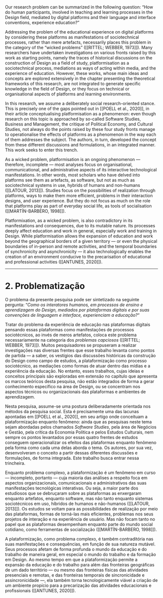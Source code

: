 Our research problem can be summarized in the following question: “How do human participants, involved in teaching and learning processes in the Design field, mediated by digital platforms and their language and interface conventions, experience education?”

Addressing the problem of the educational experience on digital platforms by considering these platforms as manifestations of sociotechnical processes, rather than mere artefacts, necessarily places this problem in the category of the “wicked problems” ([[RITTEL; WEBBER, 1973]]). Many researchers have undertaken investigations on various fronts raised by this work as starting points, namely the traces of historical discussions on the construction of Design as a field of study, platformisation as a sociotechnical process, mediations as ways of acting within media, and the experience of education. However, these works, whose main ideas and concepts are explored extensively in the chapter presenting the theoretical frameworks of this research, are not integrated to generate specific knowledge in the field of Design, or they focus on technical or organisational aspects of platforms and learning environments.

In this research, we assume a deliberately social research-oriented stance. This is precisely one of the gaps pointed out in [[POELL et al., 2020]], in their article conceptualising platformisation as a phenomenon: even though research on this topic is approached by so-called Software Studies, Business and Management, the critique of Political Economy, and Cultural Studies, not always do the points raised by these four study fronts manage to operationalise the effects of platforms as a phenomenon in the way each of them addresses the subject. The authors, in turn, developed the concept from these different discussions and formulations, in an integrated manner. This work seeks to enter this trench.

As a wicked problem, platformisation is an ongoing phenomenon — therefore, incomplete — most analyses focus on organisational, communicational, and administrative aspects of its interactive technological manifestations. In other words, most scholars who have delved into platforms see them as artefacts, as software, but not as much as sociotechnical systems in use, hybrids of humans and non-humans ([[LATOUR, 2013]]). Studies focus on the possibilities of realization through platforms, ways to make them more efficient, problems in their interaction designs, and user experience. But they do not focus as much on the role that platforms play as part of everyday social life, as tools of socialisation ([[MARTÍN-BARBERO, 1998]]).

Platformixation, as a wicked problem, is also contradictory in its manifestations and consequences, due to its mutable nature. Its processes deeply affect education and work in general, especially work and training in Design. While platformisation allows the expansion of education and work beyond the geographical borders of a given territory — or even the physical boundaries of in-person and remote activities, and the temporal boundaries of synchronicity and asynchronicity — it also technologically enables the creation of an environment conducive to the precarisation of educational and professional activities ([[ANTUNES, 2020]]).

---
# 2. Problematização
O problema da presente pesquisa pode ser sintetizado na seguinte pergunta: “_Como os interatores humanos, em processos de ensino e aprendizagem do Design, mediados por plataformas digitais e por suas convenções de linguagem e interface, experienciam a educação?_“

Tratar do problema da experiência de educação nas plataformas digitais pensando essas plataformas como manifestações de processos sociotécnicos, ao invés de meros artefatos, coloca este problema necessariamente na categoria dos _problemas capciosos_ ([[RITTEL; WEBBER, 1973]]). Muitos pesquisadores se propuseram a realizar investigações nas diversas frentes que esse trabalho levanta como pontos de partida — a saber, os vestígios das discussões históricas da construção do Design como campo de estudos, a plataformização como processo sociotécnico, as mediações como formas de atuar dentro das mídias e a experiência da educação. No entanto, esses trabalhos, cujas ideias e conceitos principais são exploradas em extensão no capítulo que apresenta os marcos teóricos desta pesquisa, não estão integrados de forma a gerar conhecimento específico na área de Design, ou se concentram nos aspectos técnicos ou organizacionais das plataformas e ambientes de aprendizagem.

Nesta pesquisa, assume-se uma postura deliberadamente orientada nos métodos da pesquisa social. Esta é precisamente uma das lacunas apontadas em [[POELL et al., 2020]], em seu artigo onde conceituam a plataformização enquanto fenômeno: ainda que as pesquisas neste tema sejam abordadas pelos chamados _Software Studies_, pela área de Negócios e Gestão, pela crítica da Economia Política e pelos Estudos Culturais, nem sempre os pontos levantados por essas quatro frentes de estudos conseguem operacionalizar os efeitos das plataformas enquanto fenômeno pela forma como cada uma delas aborda o tema. Os autores, por sua vez, desenvolveram o conceito a partir dessas diferentes discussões e formulações, de forma integrada. Este trabalho busca entrar nessa trincheira.

Enquanto problema complexo, a plataformização é um fenômeno em curso — incompleto, portanto — cuja maioria das análises a respeito foca em aspectos organizacionais, comunicacionais e administrativos das suas manifestações tecnológicas interativas. Ou seja, a maior parte dos estudiosos que se debruçaram sobre as plataformas as enxergaram enquanto artefatos, enquanto software, mas não tanto enquanto sistemas sociotécnicos em uso, híbridos de humanos e não-humanos ([[LATOUR, 2013]]). Os estudos se voltam para as possibilidades de realização por meio das plataformas, formas de torná-las mais eficientes, problemas nos seus projetos de interação e na experiência de usuário. Mas não focam tanto no papel que as plataformas desempenham enquanto parte do mundo social cotidiano, como ferramentas de socialização ([[MARTÍN-BARBERO, 1998]]).

A plataformização, como problema complexo, é também contraditória nas suas manifestações e consequências, em função de sua natureza mutável. Seus processos afetam de forma profunda o mundo da educação e do trabalho de maneira geral, em especial o mundo do trabalho e da formação em Design. Ao mesmo tempo em que a plataformização permite a expansão da educação e do trabalho para além das fronteiras geográficas de um dado território — ou mesmo das fronteiras físicas das atividades presenciais e remotas, e das fronteiras temporais de sincronicidade e assincronicidade —, ela também torna tecnologicamente viável a criação de um ambiente propício para a precarização das atividades educacionais e profissionais ([[ANTUNES, 2020]]).